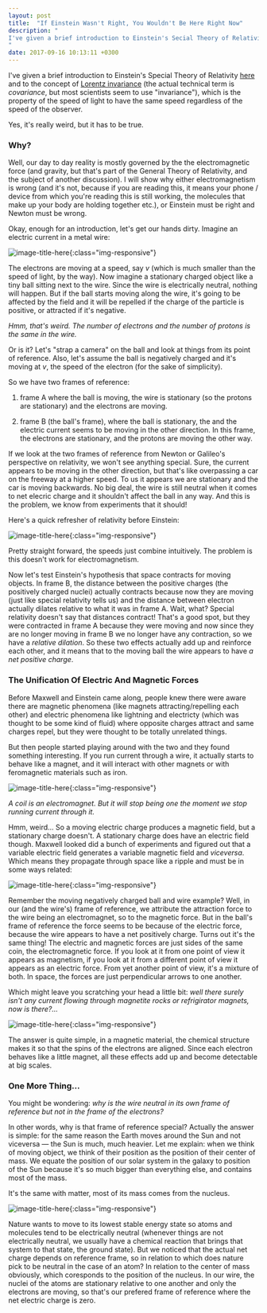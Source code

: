 ```yaml
---
layout: post
title:  "If Einstein Wasn't Right, You Wouldn't Be Here Right Now"
description: "
I've given a brief introduction to Einstein's Secial Theory of Relativity here and to the concept of Lorentz invariance (the actual technical term is covariance), which is the property of the speed of light to have the same speed regardless of the speed of the observer. Yes, it's really weird, but it has to be true.
"
date: 2017-09-16 10:13:11 +0300
---
```

I've given a brief introduction to Einstein's Special Theory of Relativity [here](http://florintoader.net/special-relativity) and to the concept of [Lorentz invariance](https://en.wikipedia.org/wiki/Lorentz_covariance) (the actual technical term is *covariance*, but most scientists seem to use "invariance"), which is the property of the speed of light to have the same speed regardless of the speed of the observer.

Yes, it's really weird, but it has to be true.

### Why?
Well, our day to day reality is mostly governed by the the electromagnetic force (and gravity, but that's part of the General Theory of Relativity, and the subject of another discussion). I will show why either electromagnetism is wrong (and it's not, because if you are reading this, it means your phone / device from which you're reading this is still working, the molecules that make up your body are holding together etc.), or Einstein must be right and Newton must be wrong.

Okay, enough for an introduction, let's get our hands dirty. Imagine an electric current in a metal wire:

![image-title-here](/images/current.png){:class="img-responsive"}

The electrons are moving at a speed, say *v* (which is much smaller than the speed of light, by the way). Now imagine a stationary charged object like a tiny ball sitting next to the wire. Since the wire is electrically neutral, nothing will happen. But if the ball starts moving along the wire, it's going to be affected by the field and it will be repelled if the charge of the particle is positive, or attracted if it's negative.

*Hmm, that's weird. The number of electrons and the number of protons is the same in the wire.*

Or is it? Let's "strap a camera" on the ball and look at things from its point of reference. Also, let's assume the ball is negatively charged and it's moving at *v*, the speed of the electron (for the sake of simplicity). 

So we have two frames of reference:

1. frame A where the ball is moving, the wire is stationary (so the protons are stationary) and the electrons are moving.

2. frame B (the ball's frame), where the ball is stationary, the and the electric current seems to be moving in the other direction. In this frame, the electrons are stationary, and the protons are moving the other way.

If we look at the two frames of reference from Newton or Galileo's perspective on relativity, we won't see anything special. Sure, the current appears to be moving in the other direction, but that's like overpassing a car on the freeway at a higher speed. To us it appears we are stationary and the car is moving backwards. No big deal, the wire is still neutral when it comes to net elecric charge and it shouldn't affect the ball in any way. And this is the problem, we know from experiments that it should!

Here's a quick refresher of relativity before Einstein:

![image-title-here](/images/galileo.png){:class="img-responsive"}

Pretty straight forward, the speeds just combine intuitively. The problem is this doesn't work for electromagnetism.

Now let's test Einstein's hypothesis that space contracts for moving objects. In frame B, the distance between the positive charges (the positively charged nuclei) actually contracts because now they are moving (just like special relativity tells us) and the distance between electron actually dilates relative to what it was in frame A. Wait, what? Special relativity doesn't say that distances contract! That's a good spot, but they were contracted in frame A because they were moving and now since they are no longer moving in frame B we no longer have any contraction, so we have a *relative dilation*. So these two effects actually add up and reinforce each other, and it means that to the moving ball the wire appears to have *a net positive charge*.

### The Unification Of Electric And Magnetic Forces
Before Maxwell and Einstein came along, people knew there were aware there are magnetic phenomena (like magnets attracting/repelling each other) and electric phenomena like lightning and electricty (which was thought to be some kind of fluid) where opposite charges attract and same charges repel, but they were thought to be totally unrelated things.

But then people started playing around with the two and they found something interesting. If you run current through a wire, it actually starts to behave like a magnet, and it will interact with other magnets or with feromagnetic materials such as iron.

![image-title-here](/images/electromagnet.jpg){:class="img-responsive"}

*A coil is an electromagnet. But it will stop being one the moment we stop running current through it.*

Hmm, weird... So a moving electric charge produces a magnetic field, but a stationary charge doesn't. A stationary charge does have an electric field though. Maxwell looked did a bunch of experiments and figured out that a variable electric field generates a variable magnetic field and *viceversa*. Which means they propagate through space like a ripple and must be in some ways related:

![image-title-here](/images/em-wave.gif){:class="img-responsive"}

Remember the moving negatively charged ball and wire example? Well, in our (and the wire's) frame of reference, we attribute the attraction force to the wire being an electromagnet, so to the magnetic force. But in the ball's frame of reference the force seems to be because of the electric force, because the wire appears to have a net positively charge. Turns out it's the same thing! The electric and magnetic forces are just sides of the same coin, the electromagnetic force. If you look at it from one point of view it appears as magnetism, if you look at it from a different point of view it appears as an electric force. From yet another point of view, it's a mixture of both. In space, the forces are just perpendicular arrows to one another.

Which might leave you scratching your head a little bit: *well there surely isn't any current flowing through magnetite rocks or refrigirator magnets, now is there?...* 

![image-title-here](/images/mag1.gif){:class="img-responsive"}

The answer is quite simple, in a magnetic material, the chemical structure makes it so that the spins of the electrons are aligned. Since each electron behaves like a little magnet, all these effects add up and become detectable at big scales.

### One More Thing...
You might be wondering: *why is the wire neutral in its own frame of reference but not in the frame of the electrons?* 

In other words, why is that frame of reference special? Actually the answer is simple: for the same reason the Earth moves around the Sun and not viceversa — the Sun is much, much heavier. Let me explain: when we think of moving object, we think of their position as the position of their center of mass. We equate the position of our solar system in the galaxy to position of the Sun because it's so much bigger than everything else, and contains most of the mass. 

It's the same with matter, most of its mass comes from the nucleus.

![image-title-here](/images/solar-system.jpg){:class="img-responsive"}

Nature wants to move to its lowest stable energy state so atoms and molecules tend to be electrically neutral (whenever things are not electrically neutral, we usually have a chemical reaction that brings that system to that state, the ground state). But we noticed that the actual net charge depends on reference frame, so in relation to which does nature pick to be neutral in the case of an atom? In relation to the center of mass obviously, which coresponds to the position of the nucleus. In our wire, the nuclei of the atoms are stationary relative to one another and only the electrons are moving, so that's our prefered frame of reference where the net electric charge is zero.